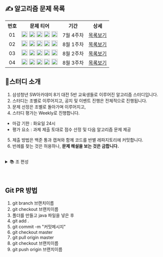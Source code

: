 ## ✍ 알고리즘 문제 목록

<table align="center">
  <tr>
    <th align="center">번호</th>
    <th align="center">문제 티어</th>
    <th align="center">기간</th>
    <th align="center">상세</th>
  </tr>
  <tr>
    <td align="center">01</td>
    <td align="center">
      <a href="https://www.acmicpc.net/problem/1100"><img src="https://d2gd6pc034wcta.cloudfront.net/tier/4.svg" class="solvedac-tier" width=20px></a>
      <a href="https://www.acmicpc.net/problem/1059"><img src="https://d2gd6pc034wcta.cloudfront.net/tier/6.svg" class="solvedac-tier" width=20px></a>
      <a href="https://www.acmicpc.net/problem/1051"><img src="https://d2gd6pc034wcta.cloudfront.net/tier/7.svg" class="solvedac-tier" width=20px></a>
      <a href="https://www.acmicpc.net/problem/2468"><img src="https://d2gd6pc034wcta.cloudfront.net/tier/10.svg" class="solvedac-tier" width=20px></a>
      <a href="https://www.acmicpc.net/problem/2573"><img src="https://d2gd6pc034wcta.cloudfront.net/tier/12.svg" class="solvedac-tier" width=20px></a>
    </td>
    <td align="center">7월 4주차</td>
    <td align="center"><a href="https://github.com/SSAFY-8-Algorithms-Study/Study-notice/tree/main/questions/01_7_4week">목록보기</a></td>
  </tr>
  <tr>
    <td align="center">02</td>
    <td align="center">
      <a href="https://www.acmicpc.net/problem/2563"><img src="https://d2gd6pc034wcta.cloudfront.net/tier/5.svg" class="solvedac-tier" width=20px></a>
      <a href="https://www.acmicpc.net/problem/2304"><img src="https://d2gd6pc034wcta.cloudfront.net/tier/9.svg" class="solvedac-tier" width=20px></a>
      <a href="https://www.acmicpc.net/problem/2630"><img src="https://d2gd6pc034wcta.cloudfront.net/tier/9.svg" class="solvedac-tier" width=20px></a>
      <a href="https://www.acmicpc.net/problem/1931"><img src="https://d2gd6pc034wcta.cloudfront.net/tier/10.svg" class="solvedac-tier" width=20px></a>
      <a href="https://www.acmicpc.net/problem/2206"><img src="https://d2gd6pc034wcta.cloudfront.net/tier/12.svg" class="solvedac-tier" width=20px></a>
    </td>
    <td align="center">8월 1주차</td>
    <td align="center"><a href="https://github.com/SSAFY-8-Algorithms-Study/Study-notice/tree/main/questions/02_8_1week">목록보기</a></td>
  </tr>
  <tr>
    <td align="center">03</td>
    <td align="center">
      <a href="https://www.acmicpc.net/problem/1193"><img src="https://d2gd6pc034wcta.cloudfront.net/tier/5.svg" class="solvedac-tier" width=20px></a>
      <a href="https://www.acmicpc.net/problem/16922"><img src="https://d2gd6pc034wcta.cloudfront.net/tier/8.svg" class="solvedac-tier" width=20px></a>
      <a href="https://www.acmicpc.net/problem/1213"><img src="https://d2gd6pc034wcta.cloudfront.net/tier/8.svg" class="solvedac-tier" width=20px></a>
      <a href="https://www.acmicpc.net/problem/2178"><img src="https://d2gd6pc034wcta.cloudfront.net/tier/10.svg" class="solvedac-tier" width=20px></a>
      <a href="https://www.acmicpc.net/problem/3425"><img src="https://d2gd6pc034wcta.cloudfront.net/tier/13.svg" class="solvedac-tier" width=20px></a>
    </td>
    <td align="center">8월 2주차</td>
    <td align="center"><a href="https://github.com/SSAFY-8-Algorithms-Study/Study-notice/tree/main/questions/03_8_2week">목록보기</a></td>
  </tr>
  <tr>
    <td align="center">04</td>
    <td align="center">
      <a href="https://www.acmicpc.net/problem/17608"><img src="https://d2gd6pc034wcta.cloudfront.net/tier/4.svg" class="solvedac-tier" width=20px></a>
      <a href="https://www.acmicpc.net/problem/2960"><img src="https://d2gd6pc034wcta.cloudfront.net/tier/7.svg" class="solvedac-tier" width=20px></a>
      <a href="https://www.acmicpc.net/problem/2290"><img src="https://d2gd6pc034wcta.cloudfront.net/tier/9.svg" class="solvedac-tier" width=20px></a>
      <a href="https://www.acmicpc.net/problem/11286"><img src="https://d2gd6pc034wcta.cloudfront.net/tier/10.svg" class="solvedac-tier" width=20px></a>
      <a href="https://www.acmicpc.net/problem/2447"><img src="https://d2gd6pc034wcta.cloudfront.net/tier/11.svg" class="solvedac-tier" width=20px></a>
    </td>
    <td align="center">8월 3주차</td>
    <td align="center"><a href="https://github.com/SSAFY-8-Algorithms-Study/Study-notice/tree/main/questions/04_8_3week">목록보기</a></td>
  </tr>
</table>

## 📖스터디 소개

1. 삼성청년 SW아카데미 8기 대전 5반 교육생들로 이루어진 알고리즘 스터디입니다.
2. 스터디는 조별로 이루어지고, 공지 및 이벤트 진행은 전체적으로 진행됩니다.
3. 문제 선정은 조별로 돌아가며 이루어지고, 
4. 스터디 평가는 Weekly로 진행합니다.
  - 마감 기한 : 화요일 24시
  - 평가 요소 : 과제 제출 토대로 점수 산정 및 다음 알고리즘 문제 제공
5. 제출 방법은 백준 통과 캡쳐와 함께 코드를 반별 레파지토리에 커밋합니다.
6. 반례를 찾는 것은 허용하나, **문제 해설을 보는 것은 금합니다.**
<br>

<details>
<summary> 📚 조 편성</summary>
<div markdown="1">

1조
<table align="center" width="50%">
  <tr>
    <td align="center"><a href="https://github.com/HyeonIn"><img src="https://avatars.githubusercontent.com/u/28581435?v=4" width="25%"></a></td></a></td>
    <td align="center"><a href="https://github.com/seunghee114"><img src="https://avatars.githubusercontent.com/u/43427305?v=4" width="25%"></a></td></a></td>
    <td align="center"><img src="https://velog.velcdn.com/images/tanger2ne/post/fb18c31b-9cea-4b0b-bc1e-546198476465/image.png"width="45%"></td>
    <td align="center"><a href="https://github.com/Jaeukhan"><img src="https://avatars.githubusercontent.com/u/77158873?v=4" width="25%"></a></td></a></td>
  </tr>

  <tr>
    <td align="center"><b>최현인</b></td>
    <td align="center"><b>김승희</b></td>
    <td align="center"><b>백자민</b></td>
    <td align="center"><b>한재욱</b></td>
  </tr>
</table>

2조
<table align="center" width="50%">
  <tr>
    <td align="center"><a href="https://github.com/sonmh79"><img src="https://avatars.githubusercontent.com/u/78152114?v=4" width="25%"></a></td></a></td>
    <td align="center"><a href="https://github.com/iknowkis"><img src="https://avatars.githubusercontent.com/u/87289383?v=4" width="25%"></a></td></a></td>
    <td align="center"><a href="https://github.com/seoyoon528"><img src="https://avatars.githubusercontent.com/u/55688405?v=4" width="25%"></a></td></a></td>
    <td align="center"><a href="https://github.com/GIT-KINDMAN"><img src="https://avatars.githubusercontent.com/u/95545623?v=4" width="25%"></a></td></a></td>
    <td align="center"><a href="https://github.com/chahk03"><img src="https://avatars.githubusercontent.com/u/77661312?v=4" width="25%"></a></td></a></td>
  </tr>
  <tr>
    <td align="center"><b>손민혁</b></td>
    <td align="center"><b>김인수</b></td>
    <td align="center"><b>박서윤</b></td>
    <td align="center"><b>이동훈</b></td>
    <td align="center"><b>차현경</b></td>
  </tr>
</table>

3조
<table align="center" width="50%">
  <tr>
    <td align="center"><a href="https://github.com/popopododo"><img src="https://avatars.githubusercontent.com/u/76838814?v=4" width="25%"></a></td></a></td>
    <td align="center"><a href="https://github.com/joen00"><img src="https://avatars.githubusercontent.com/u/74530474?v=4" width="25%"></a></td></a></td>
    <td align="center"><a href="https://github.com/samgmin"><img src="https://avatars.githubusercontent.com/u/110011732?v=4" width="25%"></a></td></a></td>
    <td align="center"><a href="https://github.com/choi1087"><img src="https://avatars.githubusercontent.com/u/68209135?v=4" width="25%"></a></td></a></td>

  </tr>
  <tr>
    <td align="center"><b>김동욱</b></td>
    <td align="center"><b>김아영</b></td>
    <td align="center"><b>정상민</b></td>
    <td align="center"><b>최규림</b></td>
  </tr>
</table>

4조
<table align="center" width="50%">
  <tr>
    <td align="center"><a href="https://github.com/rudcks5562"><img src="https://avatars.githubusercontent.com/u/72645618?v=4" width="25%"></a></td></a></td>
    <td align="center"><img src="https://user-images.githubusercontent.com/51085309/182308502-b6b39de4-a194-4cb1-bc9e-333d6cae45c5.jpg" width="25%"></td>
    <td align="center"><img src="https://velog.velcdn.com/images/tanger2ne/post/fb18c31b-9cea-4b0b-bc1e-546198476465/image.png"width="45%"></td>
    <td align="center"><img src="https://velog.velcdn.com/images/tanger2ne/post/fb18c31b-9cea-4b0b-bc1e-546198476465/image.png"width="45%"></td>

  </tr>
  <tr>
    <td align="center"><b>임경찬</b></td>
    <td align="center"><b>김지희</b></td>
    <td align="center"><b>김동률</b></td>
    <td align="center"><b>최정온</b></td>
  </tr>
</table>

5조
<table align="center" width="50%">
  <tr>
    <td align="center"><a href="https://github.com/rin-k645"><img src="https://avatars.githubusercontent.com/u/67595512?v=4" width="25%"></a></td></a></td>
    <td align="center"><a href="https://github.com/Sigmaflo"><img src="https://avatars.githubusercontent.com/u/32930234?v=4" width="25%"></a></td></a></td>
    <td align="center"><img src="https://velog.velcdn.com/images/tanger2ne/post/fb18c31b-9cea-4b0b-bc1e-546198476465/image.png"width="45%"></td>
    <td align="center"><a href="https://github.com/Leeh9"><img src="https://avatars.githubusercontent.com/u/40704078?v=4" width="25%"></a></td></a></td>

  </tr>
  <tr>
    <td align="center"><b>김아린</b></td>
    <td align="center"><b>김주성</b></td>
    <td align="center"><b>김지환</b></td>
    <td align="center"><b>이현구</b></td>
  </tr>
</table>

6조
<table align="center" width="50%">
  <tr>
    <td align="center"><a href="https://github.com/nanalyee"><img src="https://avatars.githubusercontent.com/u/90018240?v=4" width="25%"></a></td></a></td>
    <td align="center"><a href="https://github.com/DQ-Kwon"><img src="https://avatars.githubusercontent.com/u/64186425?v=4" width="25%"></a></td></a></td>
    <td align="center"><a href="https://github.com/skylove308"><img src="https://avatars.githubusercontent.com/u/28649890?v=4" width="25%"></a></td></a></td>
    <td align="center"><a href="https://github.com/wjdwn03"><img src="https://avatars.githubusercontent.com/u/109848753?v=4" width="25%"></a></td></a></td>

  </tr>
  <tr>
    <td align="center"><b>서현경</b></td>
    <td align="center"><b>권동규</b></td>
    <td align="center"><b>이경택</b></td>
    <td align="center"><b>황정주</b></td>
  </tr>
</table>

</div>
</details>
<br><br>

## Git PR 방법
1. git branch 브랜치이름
2. git checkout 브랜치이름
3.  폴더를 만들고 java 파일을 넣은 후
4. git add .
5. git commit -m "커밋메시지"
6. git checkout master
7. git pull origin master
8. git checkout 브랜치이름
9. git push origin 브랜치이름
<br>

<!--
<details>
<summary>  스터디 운영 참고 </summary>
<div markdown="1">
https://github.com/SSAFY5-Algorithms-Kid/Algorithms-Solved/wiki <br>
https://github.com/soo5717/2021-Algorithm-Study <br>
https://github.com/epicarts/algorithm-study <br>
https://github.com/DKU-STUDY/Algorithm <br>
</div>
</details>
<br><br>
-->

